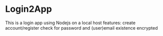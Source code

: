 # Login2App
This is a login app using Nodejs on a local host
features:
create account/register
check for password and (user)email existence
encrypted
